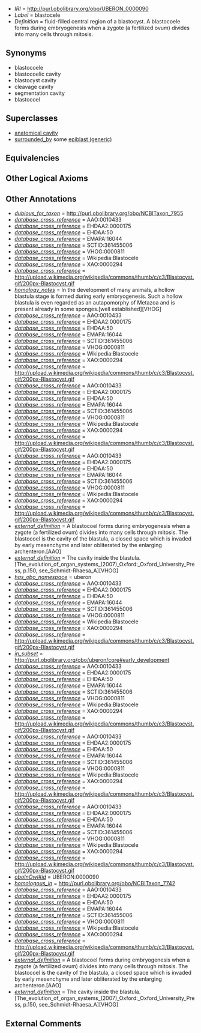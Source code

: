  * *IRI* = http://purl.obolibrary.org/obo/UBERON_0000090
 * *Label* = blastocele
 * *Definition* = fluid-filled central region of a blastocyst. A blastocoele forms during embryogenesis when a zygote (a fertilized ovum) divides into many cells through mitosis.

## Synonyms

 * blastocoele
 * blastocoelic cavity
 * blastocyst cavity
 * cleavage cavity
 * segmentation cavity
 * blastocoel

## Superclasses

 * [anatomical cavity](../../UBERON/53/UBERON_0002553.md)
 * [surrounded_by](../../RO/19/RO_0002219.md) some [epiblast (generic)](../../UBERON/32/UBERON_0002532.md)

## Equivalencies


## Other Logical Axioms


## Other Annotations

 * *[dubious_for_taxon](../../core#dubious/on/core#dubious_for_taxon.md)* = http://purl.obolibrary.org/obo/NCBITaxon_7955
 * *[database_cross_reference](../../ef/oboInOwl#hasDbXref.md)* = AAO:0010433
 * *[database_cross_reference](../../ef/oboInOwl#hasDbXref.md)* = EHDAA2:0000175
 * *[database_cross_reference](../../ef/oboInOwl#hasDbXref.md)* = EHDAA:50
 * *[database_cross_reference](../../ef/oboInOwl#hasDbXref.md)* = EMAPA:16044
 * *[database_cross_reference](../../ef/oboInOwl#hasDbXref.md)* = SCTID:361455006
 * *[database_cross_reference](../../ef/oboInOwl#hasDbXref.md)* = VHOG:0000811
 * *[database_cross_reference](../../ef/oboInOwl#hasDbXref.md)* = Wikipedia:Blastocele
 * *[database_cross_reference](../../ef/oboInOwl#hasDbXref.md)* = XAO:0000294
 * *[database_cross_reference](../../ef/oboInOwl#hasDbXref.md)* = http://upload.wikimedia.org/wikipedia/commons/thumb/c/c3/Blastocyst.gif/200px-Blastocyst.gif
 * *[homology_notes](../../UBPROP/03/UBPROP_0000003.md)* = In the development of many animals, a hollow blastula stage is formed during early embryogenesis. Such a hollow blastula is even regarded as an autapomorphy of Metazoa and is present already in some sponges.[well established][VHOG]
 * *[database_cross_reference](../../ef/oboInOwl#hasDbXref.md)* = AAO:0010433
 * *[database_cross_reference](../../ef/oboInOwl#hasDbXref.md)* = EHDAA2:0000175
 * *[database_cross_reference](../../ef/oboInOwl#hasDbXref.md)* = EHDAA:50
 * *[database_cross_reference](../../ef/oboInOwl#hasDbXref.md)* = EMAPA:16044
 * *[database_cross_reference](../../ef/oboInOwl#hasDbXref.md)* = SCTID:361455006
 * *[database_cross_reference](../../ef/oboInOwl#hasDbXref.md)* = VHOG:0000811
 * *[database_cross_reference](../../ef/oboInOwl#hasDbXref.md)* = Wikipedia:Blastocele
 * *[database_cross_reference](../../ef/oboInOwl#hasDbXref.md)* = XAO:0000294
 * *[database_cross_reference](../../ef/oboInOwl#hasDbXref.md)* = http://upload.wikimedia.org/wikipedia/commons/thumb/c/c3/Blastocyst.gif/200px-Blastocyst.gif
 * *[database_cross_reference](../../ef/oboInOwl#hasDbXref.md)* = AAO:0010433
 * *[database_cross_reference](../../ef/oboInOwl#hasDbXref.md)* = EHDAA2:0000175
 * *[database_cross_reference](../../ef/oboInOwl#hasDbXref.md)* = EHDAA:50
 * *[database_cross_reference](../../ef/oboInOwl#hasDbXref.md)* = EMAPA:16044
 * *[database_cross_reference](../../ef/oboInOwl#hasDbXref.md)* = SCTID:361455006
 * *[database_cross_reference](../../ef/oboInOwl#hasDbXref.md)* = VHOG:0000811
 * *[database_cross_reference](../../ef/oboInOwl#hasDbXref.md)* = Wikipedia:Blastocele
 * *[database_cross_reference](../../ef/oboInOwl#hasDbXref.md)* = XAO:0000294
 * *[database_cross_reference](../../ef/oboInOwl#hasDbXref.md)* = http://upload.wikimedia.org/wikipedia/commons/thumb/c/c3/Blastocyst.gif/200px-Blastocyst.gif
 * *[database_cross_reference](../../ef/oboInOwl#hasDbXref.md)* = AAO:0010433
 * *[database_cross_reference](../../ef/oboInOwl#hasDbXref.md)* = EHDAA2:0000175
 * *[database_cross_reference](../../ef/oboInOwl#hasDbXref.md)* = EHDAA:50
 * *[database_cross_reference](../../ef/oboInOwl#hasDbXref.md)* = EMAPA:16044
 * *[database_cross_reference](../../ef/oboInOwl#hasDbXref.md)* = SCTID:361455006
 * *[database_cross_reference](../../ef/oboInOwl#hasDbXref.md)* = VHOG:0000811
 * *[database_cross_reference](../../ef/oboInOwl#hasDbXref.md)* = Wikipedia:Blastocele
 * *[database_cross_reference](../../ef/oboInOwl#hasDbXref.md)* = XAO:0000294
 * *[database_cross_reference](../../ef/oboInOwl#hasDbXref.md)* = http://upload.wikimedia.org/wikipedia/commons/thumb/c/c3/Blastocyst.gif/200px-Blastocyst.gif
 * *[external_definition](../../UBPROP/01/UBPROP_0000001.md)* = A blastocoel forms during embryogenesis when a zygote (a fertilized ovum) divides into many cells through mitosis. The blastocoel is the cavity of the blastula, a closed space which is invaded by early mesenchyme and later obliterated by the enlarging archenteron.[AAO]
 * *[external_definition](../../UBPROP/01/UBPROP_0000001.md)* = The cavity inside the blastula. [The_evolution_of_organ_systems_(2007)_Oxford:_Oxford_University_Press, p.150, see_Schmidt-Rhaesa_A][VHOG]
 * *[has_obo_namespace](../../ce/oboInOwl#hasOBONamespace.md)* = uberon
 * *[database_cross_reference](../../ef/oboInOwl#hasDbXref.md)* = AAO:0010433
 * *[database_cross_reference](../../ef/oboInOwl#hasDbXref.md)* = EHDAA2:0000175
 * *[database_cross_reference](../../ef/oboInOwl#hasDbXref.md)* = EHDAA:50
 * *[database_cross_reference](../../ef/oboInOwl#hasDbXref.md)* = EMAPA:16044
 * *[database_cross_reference](../../ef/oboInOwl#hasDbXref.md)* = SCTID:361455006
 * *[database_cross_reference](../../ef/oboInOwl#hasDbXref.md)* = VHOG:0000811
 * *[database_cross_reference](../../ef/oboInOwl#hasDbXref.md)* = Wikipedia:Blastocele
 * *[database_cross_reference](../../ef/oboInOwl#hasDbXref.md)* = XAO:0000294
 * *[database_cross_reference](../../ef/oboInOwl#hasDbXref.md)* = http://upload.wikimedia.org/wikipedia/commons/thumb/c/c3/Blastocyst.gif/200px-Blastocyst.gif
 * *[in_subset](../../et/oboInOwl#inSubset.md)* = http://purl.obolibrary.org/obo/uberon/core#early_development
 * *[database_cross_reference](../../ef/oboInOwl#hasDbXref.md)* = AAO:0010433
 * *[database_cross_reference](../../ef/oboInOwl#hasDbXref.md)* = EHDAA2:0000175
 * *[database_cross_reference](../../ef/oboInOwl#hasDbXref.md)* = EHDAA:50
 * *[database_cross_reference](../../ef/oboInOwl#hasDbXref.md)* = EMAPA:16044
 * *[database_cross_reference](../../ef/oboInOwl#hasDbXref.md)* = SCTID:361455006
 * *[database_cross_reference](../../ef/oboInOwl#hasDbXref.md)* = VHOG:0000811
 * *[database_cross_reference](../../ef/oboInOwl#hasDbXref.md)* = Wikipedia:Blastocele
 * *[database_cross_reference](../../ef/oboInOwl#hasDbXref.md)* = XAO:0000294
 * *[database_cross_reference](../../ef/oboInOwl#hasDbXref.md)* = http://upload.wikimedia.org/wikipedia/commons/thumb/c/c3/Blastocyst.gif/200px-Blastocyst.gif
 * *[database_cross_reference](../../ef/oboInOwl#hasDbXref.md)* = AAO:0010433
 * *[database_cross_reference](../../ef/oboInOwl#hasDbXref.md)* = EHDAA2:0000175
 * *[database_cross_reference](../../ef/oboInOwl#hasDbXref.md)* = EHDAA:50
 * *[database_cross_reference](../../ef/oboInOwl#hasDbXref.md)* = EMAPA:16044
 * *[database_cross_reference](../../ef/oboInOwl#hasDbXref.md)* = SCTID:361455006
 * *[database_cross_reference](../../ef/oboInOwl#hasDbXref.md)* = VHOG:0000811
 * *[database_cross_reference](../../ef/oboInOwl#hasDbXref.md)* = Wikipedia:Blastocele
 * *[database_cross_reference](../../ef/oboInOwl#hasDbXref.md)* = XAO:0000294
 * *[database_cross_reference](../../ef/oboInOwl#hasDbXref.md)* = http://upload.wikimedia.org/wikipedia/commons/thumb/c/c3/Blastocyst.gif/200px-Blastocyst.gif
 * *[database_cross_reference](../../ef/oboInOwl#hasDbXref.md)* = AAO:0010433
 * *[database_cross_reference](../../ef/oboInOwl#hasDbXref.md)* = EHDAA2:0000175
 * *[database_cross_reference](../../ef/oboInOwl#hasDbXref.md)* = EHDAA:50
 * *[database_cross_reference](../../ef/oboInOwl#hasDbXref.md)* = EMAPA:16044
 * *[database_cross_reference](../../ef/oboInOwl#hasDbXref.md)* = SCTID:361455006
 * *[database_cross_reference](../../ef/oboInOwl#hasDbXref.md)* = VHOG:0000811
 * *[database_cross_reference](../../ef/oboInOwl#hasDbXref.md)* = Wikipedia:Blastocele
 * *[database_cross_reference](../../ef/oboInOwl#hasDbXref.md)* = XAO:0000294
 * *[database_cross_reference](../../ef/oboInOwl#hasDbXref.md)* = http://upload.wikimedia.org/wikipedia/commons/thumb/c/c3/Blastocyst.gif/200px-Blastocyst.gif
 * *[oboInOwl#id](../../id/oboInOwl#id.md)* = UBERON:0000090
 * *[homologous_in](../../core#homologous/in/core#homologous_in.md)* = http://purl.obolibrary.org/obo/NCBITaxon_7742
 * *[database_cross_reference](../../ef/oboInOwl#hasDbXref.md)* = AAO:0010433
 * *[database_cross_reference](../../ef/oboInOwl#hasDbXref.md)* = EHDAA2:0000175
 * *[database_cross_reference](../../ef/oboInOwl#hasDbXref.md)* = EHDAA:50
 * *[database_cross_reference](../../ef/oboInOwl#hasDbXref.md)* = EMAPA:16044
 * *[database_cross_reference](../../ef/oboInOwl#hasDbXref.md)* = SCTID:361455006
 * *[database_cross_reference](../../ef/oboInOwl#hasDbXref.md)* = VHOG:0000811
 * *[database_cross_reference](../../ef/oboInOwl#hasDbXref.md)* = Wikipedia:Blastocele
 * *[database_cross_reference](../../ef/oboInOwl#hasDbXref.md)* = XAO:0000294
 * *[database_cross_reference](../../ef/oboInOwl#hasDbXref.md)* = http://upload.wikimedia.org/wikipedia/commons/thumb/c/c3/Blastocyst.gif/200px-Blastocyst.gif
 * *[external_definition](../../UBPROP/01/UBPROP_0000001.md)* = A blastocoel forms during embryogenesis when a zygote (a fertilized ovum) divides into many cells through mitosis. The blastocoel is the cavity of the blastula, a closed space which is invaded by early mesenchyme and later obliterated by the enlarging archenteron.[AAO]
 * *[external_definition](../../UBPROP/01/UBPROP_0000001.md)* = The cavity inside the blastula. [The_evolution_of_organ_systems_(2007)_Oxford:_Oxford_University_Press, p.150, see_Schmidt-Rhaesa_A][VHOG]

## External Comments

